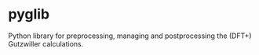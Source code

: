 # pyglib
Python library for preprocessing, managing and postprocessing the (DFT+) Gutzwiller calculations.
